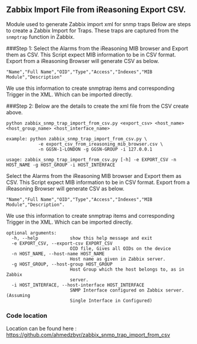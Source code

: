 ## Zabbix Import File from iReasoning Export CSV.
Module used to generate Zabbix import xml for snmp traps
Below are steps to create a Zabbix Import for Traps. 
These traps are captured from the `snmptrap` function in Zabbix.


###Step 1:
Select the Alarms from the iReasoning MIB browser and Export them as CSV. 
This Script expect MIB information to be in CSV format.
Export from a iReasoning Browser will generate CSV as below.

    "Name","Full Name","OID","Type","Access","Indexes","MIB Module","Description"

We use this information to create snmptrap items and corresponding Trigger in the XML.
Which can be imported directly.


###Step 2: 
Below are the details to create the xml file from the CSV create above.

    python zabbix_snmp_trap_import_from_csv.py <export_csv> <host_name> <host_group_name> <host_interface_name>
    
    example: python zabbix_snmp_trap_import_from_csv.py \
                -e export_csv_from_ireasoning_mib_browser.csv \ 
                -n GGSN-1-LONDON -g GGSN-GROUP -i 127.0.0.1
    
    usage: zabbix_snmp_trap_import_from_csv.py [-h] -e EXPORT_CSV -n HOST_NAME -g HOST_GROUP -i HOST_INTERFACE
    
Select the Alarms from the iReasoning MIB browser and Export them as CSV. This
Script expect MIB information to be in CSV format. Export from a iReasoning
Browser will generate CSV as below.     

    "Name","Full Name","OID","Type","Access","Indexes","MIB Module","Description".

We use this information to create snmptrap items and corresponding Trigger in the XML.
Which can be imported directly.
    
    optional arguments:
      -h, --help            show this help message and exit
      -e EXPORT_CSV, --export-csv EXPORT_CSV
                            OID file, Gives all OIDs on the device
      -n HOST_NAME, --host-name HOST_NAME
                            Host name as given in Zabbix server.
      -g HOST_GROUP, --host-group HOST_GROUP
                            Host Group which the host belongs to, as in Zabbix
                            server.
      -i HOST_INTERFACE, --host-interface HOST_INTERFACE
                            SNMP Interface configured on Zabbix server. (Assuming
                            Single Interface in Configured)


### Code location 
Location can be found here : <https://github.com/ahmedzbyr/zabbix_snmp_trap_import_from_csv>
